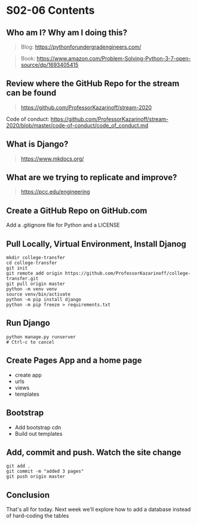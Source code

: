 # S02-06 Contents

## Who am I? Why am I doing this?

 > Blog: https://pythonforundergradengineers.com/

 > Book: https://www.amazon.com/Problem-Solving-Python-3-7-open-source/dp/1693405415

## Review where the GitHub Repo for the stream can be found

 > https://github.com/ProfessorKazarinoff/stream-2020

Code of conduct: https://github.com/ProfessorKazarinoff/stream-2020/blob/master/code-of-conduct/code_of_conduct.md


## What is Django?

 > https://www.mkdocs.org/

## What are we trying to replicate and improve?

 > https://pcc.edu/engineering

## Create a GitHub Repo on GitHub.com

Add a .gitignore file for Python and a LICENSE

## Pull Locally, Virtual Environment, Install Djanog

```
mkdir college-transfer
cd college-transfer
git init
git remote add origin https://github.com/ProfessorKazarinoff/college-transfer.git
git pull origin master
python -m venv venv
source venv/bin/activate
python -m pip install django
python -m pip freeze > requirements.txt
```

## Run Django

```
python manage.py runserver
# Ctrl-c to cancel
```

## Create Pages App and a home page

 - create app
 - urls
 - views
 - templates

## Bootstrap

- Add bootstrap cdn
- Build out templates

## Add, commit and push. Watch the site change

```
git add .
git commit -m "added 3 pages"
git push origin master
```

## Conclusion

That's all for today. Next week we'll explore how to add a database instead of hard-coding the tables
